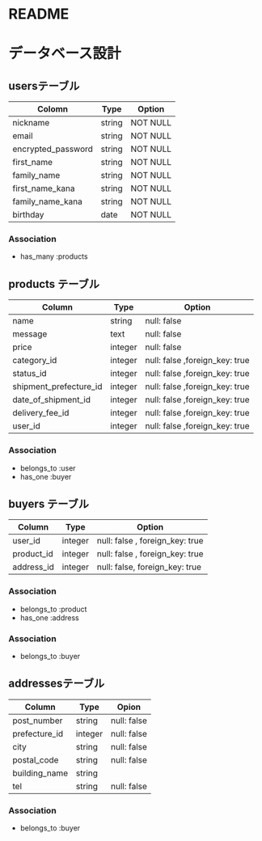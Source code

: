 # README

# データベース設計
 ## usersテーブル
| Colomn                 |Type    | Option |
-------------------------|--------|-------------
|nickname               | string | NOT NULL |
|email                  | string | NOT NULL |
|encrypted_password    | string | NOT NULL  |
|first_name            | string | NOT NULL  |
|family_name           | string | NOT NULL  |
|first_name_kana        | string | NOT NULL |
|family_name_kana       | string | NOT NULL |
|birthday                | date   | NOT NULL|

### Association
- has_many :products


## products テーブル

Column              | Type | Option
--------------------|------|--------------
name                   | string  | null: false
message                |  text   | null: false
price                  | integer | null: false
category_id            | integer | null: false ,foreign_key: true
status_id              | integer | null: false ,foreign_key: true
shipment_prefecture_id | integer | null: false ,foreign_key: true
date_of_shipment_id    | integer | null: false ,foreign_key: true
delivery_fee_id        | integer | null: false ,foreign_key: true
user_id                | integer | null: false ,foreign_key: true 

### Association
- belongs_to :user
- has_one :buyer

## buyers テーブル
Column      | Type    | Option
------------|---------|------------------------------
user_id     | integer | null: false , foreign_key: true
product_id  | integer | null: false , foreign_key: true
address_id  | integer | null: false,  foreign_key: true

### Association
- belongs_to :product
- has_one :address


 ### Association
- belongs_to :buyer

## addressesテーブル
Column         | Type    | Opion
---------------|---------|---------------
post_number    | string  | null: false
prefecture_id  | integer | null: false
city           | string  | null: false
postal_code    | string  | null: false
building_name  | string  |
tel            | string | null: false

### Association
 - belongs_to :buyer